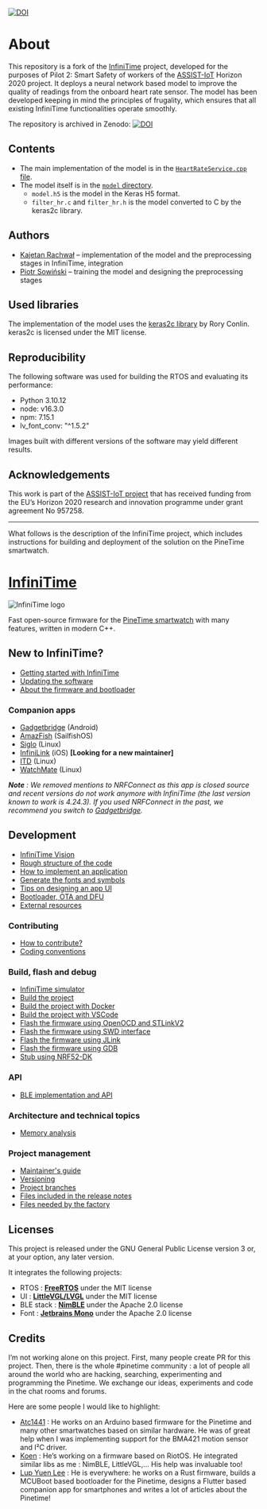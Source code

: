 [![DOI](https://zenodo.org/badge/643984762.svg)](https://zenodo.org/badge/latestdoi/643984762)

# About

This repository is a fork of the [InfiniTime](https://github.com/InfiniTimeOrg/InfiniTime) project, developed for the purposes of Pilot 2: Smart Safety of workers of the [ASSIST-IoT](https://assist-iot.eu) Horizon 2020 project.
It deploys a neural network based model to improve the quality of readings from the onboard heart rate sensor.
The model has been developed keeping in mind the principles of frugality, which ensures that all existing InfiniTime functionalities operate smoothly.

The repository is archived in Zenodo: [![DOI](https://zenodo.org/badge/643984762.svg)](https://zenodo.org/badge/latestdoi/643984762)

## Contents

- The main implementation of the model is in the [`HeartRateService.cpp` file](https://github.com/ASSIST-IoT-SRIPAS/infinitime-heart-rate/blob/main/src/components/ble/HeartRateService.cpp).
- The model itself is in the [`model` directory](https://github.com/ASSIST-IoT-SRIPAS/infinitime-heart-rate/tree/main/model).
    - `model.h5` is the model in the Keras H5 format.
    - `filter_hr.c` and `filter_hr.h` is the model converted to C by the keras2c library.

## Authors

- [Kajetan Rachwał](https://orcid.org/0000-0003-1524-7877) – implementation of the model and the preprocessing stages in InfiniTime, integration
- [Piotr Sowiński](https://orcid.org/0000-0002-2543-9461) – training the model and designing the preprocessing stages

## Used libraries

The implementation of the model uses the [keras2c library](https://f0uriest.github.io/keras2c/index.html) by Rory Conlin. keras2c is licensed under the MIT license.

## Reproducibility

The following software was used for building the RTOS and evaluating its performance:

- Python 3.10.12
- node: v16.3.0
- npm: 7.15.1
- lv_font_conv: "^1.5.2"

Images built with different versions of the software may yield different results.

## Acknowledgements

This work is part of the [ASSIST-IoT project](https://assist-iot.eu/) that has received funding from the EU’s Horizon 2020 research and innovation programme under grant agreement No 957258.

----

What follows is the description of the InfiniTime project, which includes instructions for building and deployment of the solution on the PineTime smartwatch.


# [InfiniTime](https://github.com/InfiniTimeOrg/InfiniTime)

![InfiniTime logo](doc/logo/infinitime-logo-small.jpg "InfiniTime Logo")

Fast open-source firmware for the [PineTime smartwatch](https://www.pine64.org/pinetime/) with many features, written in modern C++.

## New to InfiniTime?

- [Getting started with InfiniTime](doc/gettingStarted/gettingStarted-1.0.md)
- [Updating the software](doc/gettingStarted/updating-software.md)
- [About the firmware and bootloader](doc/gettingStarted/about-software.md)

### Companion apps

- [Gadgetbridge](https://gadgetbridge.org/) (Android)
- [AmazFish](https://openrepos.net/content/piggz/amazfish/) (SailfishOS)
- [Siglo](https://github.com/alexr4535/siglo) (Linux)
- [InfiniLink](https://github.com/InfiniTimeOrg/InfiniLink) (iOS) **[Looking for a new maintainer]**
- [ITD](https://gitea.arsenm.dev/Arsen6331/itd) (Linux)
- [WatchMate](https://github.com/azymohliad/watchmate) (Linux)

***Note** : We removed mentions to NRFConnect as this app is closed source and recent versions do not work anymore with InfiniTime (the last version known to work is 4.24.3). If you used NRFConnect in the past, we recommend you switch to [Gadgetbridge](https://gadgetbridge.org/).*

## Development

- [InfiniTime Vision](doc/InfiniTimeVision.md)
- [Rough structure of the code](doc/code/Intro.md)
- [How to implement an application](doc/code/Apps.md)
- [Generate the fonts and symbols](src/displayapp/fonts/README.md)
- [Tips on designing an app UI](doc/ui_guidelines.md)
- [Bootloader, OTA and DFU](bootloader/README.md)
- [External resources](doc/ExternalResources.md)

### Contributing

- [How to contribute?](CONTRIBUTING.md)
- [Coding conventions](doc/coding-convention.md)

### Build, flash and debug

- [InfiniTime simulator](https://github.com/InfiniTimeOrg/InfiniSim)
- [Build the project](doc/buildAndProgram.md)
- [Build the project with Docker](doc/buildWithDocker.md)
- [Build the project with VSCode](doc/buildWithVScode.md)
- [Flash the firmware using OpenOCD and STLinkV2](doc/openOCD.md)
- [Flash the firmware using SWD interface](doc/SWD.md)
- [Flash the firmware using JLink](doc/jlink.md)
- [Flash the firmware using GDB](doc/gdb.md)
- [Stub using NRF52-DK](doc/PinetimeStubWithNrf52DK.md)

### API

- [BLE implementation and API](doc/ble.md)

### Architecture and technical topics

- [Memory analysis](doc/MemoryAnalysis.md)

### Project management

- [Maintainer's guide](doc/maintainer-guide.md)
- [Versioning](doc/versioning.md)
- [Project branches](doc/branches.md)
- [Files included in the release notes](doc/filesInReleaseNotes.md)
- [Files needed by the factory](doc/files-needed-by-factory.md)

## Licenses

This project is released under the GNU General Public License version 3 or, at your option, any later version.

It integrates the following projects:

- RTOS : **[FreeRTOS](https://freertos.org)** under the MIT license
- UI : **[LittleVGL/LVGL](https://lvgl.io/)** under the MIT license
- BLE stack : **[NimBLE](https://github.com/apache/mynewt-nimble)** under the Apache 2.0 license
- Font : **[Jetbrains Mono](https://www.jetbrains.com/fr-fr/lp/mono/)** under the Apache 2.0 license

## Credits

I’m not working alone on this project. First, many people create PR for this project. Then, there is the whole #pinetime community : a lot of people all around the world who are hacking, searching, experimenting and programming the Pinetime. We exchange our ideas, experiments and code in the chat rooms and forums.

Here are some people I would like to highlight:

- [Atc1441](https://github.com/atc1441/) : He works on an Arduino based firmware for the Pinetime and many other smartwatches based on similar hardware. He was of great help when I was implementing support for the BMA421 motion sensor and I²C driver.
- [Koen](https://github.com/bosmoment) : He’s working on a firmware based on RiotOS. He integrated similar libs as me : NimBLE, LittleVGL,… His help was invaluable too!
- [Lup Yuen Lee](https://github.com/lupyuen) : He is everywhere: he works on a Rust firmware, builds a MCUBoot based bootloader for the Pinetime, designs a Flutter based companion app for smartphones and writes a lot of articles about the Pinetime!
